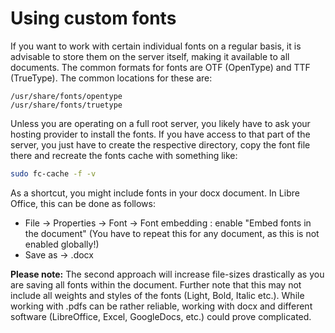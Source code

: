 # Using custom fonts

If you want to work with certain individual fonts on a regular basis, it is
advisable to store them on the server itself, making it available to all
documents. The common formats for fonts are OTF (OpenType) and TTF (TrueType).
The common locations for these are:

```
/usr/share/fonts/opentype
/usr/share/fonts/truetype
```

Unless you are operating on a full root server, you likely have to ask your
hosting provider to install the fonts. If you have access to that part of the
server, you just have to create the respective directory, copy the font file
there and recreate the fonts cache with something like:

```bash
sudo fc-cache -f -v
```

As a shortcut, you might include fonts in your docx document. In Libre Office,
this can be done as follows:

+ File -> Properties -> Font -> Font embedding : enable "Embed fonts in the
  document" (You have to repeat this for any document, as this is not enabled
  globally!)
+ Save as -> .docx

**Please note:** The second approach will increase file-sizes drastically as you
are saving all fonts within the document. Further note that this may not include
all weights and styles of the fonts (Light, Bold, Italic etc.). While working
with .pdfs can be rather reliable, working with docx and different software
(LibreOffice, Excel, GoogleDocs, etc.) could prove complicated.
